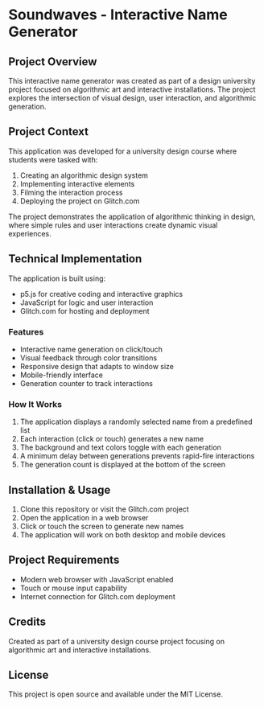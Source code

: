 # Soundwaves - Interactive Name Generator

## Project Overview

This interactive name generator was created as part of a design university project focused on algorithmic art and interactive installations. The project explores the intersection of visual design, user interaction, and algorithmic generation.

## Project Context

This application was developed for a university design course where students were tasked with:

1. Creating an algorithmic design system
2. Implementing interactive elements
3. Filming the interaction process
4. Deploying the project on Glitch.com

The project demonstrates the application of algorithmic thinking in design, where simple rules and user interactions create dynamic visual experiences.

## Technical Implementation

The application is built using:

-   p5.js for creative coding and interactive graphics
-   JavaScript for logic and user interaction
-   Glitch.com for hosting and deployment

### Features

-   Interactive name generation on click/touch
-   Visual feedback through color transitions
-   Responsive design that adapts to window size
-   Mobile-friendly interface
-   Generation counter to track interactions

### How It Works

1. The application displays a randomly selected name from a predefined list
2. Each interaction (click or touch) generates a new name
3. The background and text colors toggle with each generation
4. A minimum delay between generations prevents rapid-fire interactions
5. The generation count is displayed at the bottom of the screen

## Installation & Usage

1. Clone this repository or visit the Glitch.com project
2. Open the application in a web browser
3. Click or touch the screen to generate new names
4. The application will work on both desktop and mobile devices

## Project Requirements

-   Modern web browser with JavaScript enabled
-   Touch or mouse input capability
-   Internet connection for Glitch.com deployment

## Credits

Created as part of a university design course project focusing on algorithmic art and interactive installations.

## License

This project is open source and available under the MIT License.

